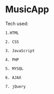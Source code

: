 # MusicApp

Tech used:

    1.HTML 

    2. CSS

    3. JavaScript

    4. PHP

    5. MYSQL

    6. AJAX

    7. jQuery
